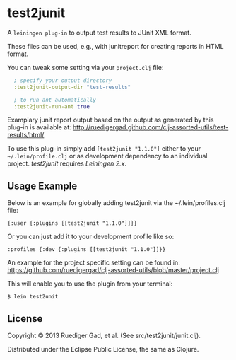 # test2junit

A `leiningen plug-in` to output test results to JUnit XML format.
  
These files can be used, e.g., with junitreport for creating reports in HTML format.
  
You can tweak some setting via your `project.clj` file:

```clojure
  ; specify your output directory
  :test2junit-output-dir "test-results"

  ; to run ant automatically
  :test2junit-run-ant true
```

Examplary junit report output based on the output as generated by this plug-in is available at:
http://ruedigergad.github.com/clj-assorted-utils/test-results/html/

To use this plug-in simply add `[test2junit "1.1.0"]` either to your `~/.lein/profile.clj` or as 
development dependency to an individual project. 
_test2junit_ requires _Leiningen 2.x_.

## Usage Example

Below is an example for globally adding test2junit via the ~/.lein/profiles.clj    file:

    {:user {:plugins [[test2junit "1.1.0"]]}}

Or you can just add it to your development profile like so:

    :profiles {:dev {:plugins [[test2junit "1.1.0"]]}}

An example for the project specific setting can be found in:
https://github.com/ruedigergad/clj-assorted-utils/blob/master/project.clj

This will enable you to use the plugin from your terminal:
    
    $ lein test2unit

## License

Copyright © 2013 Ruediger Gad, et al. (See src/test2junit/junit.clj).

Distributed under the Eclipse Public License, the same as Clojure.
